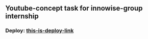## Youtube-concept task for innowise-group internship

### Deploy: [this-is-deploy-link](https://joyful-bubblegum-149dc1.netlify.app/)